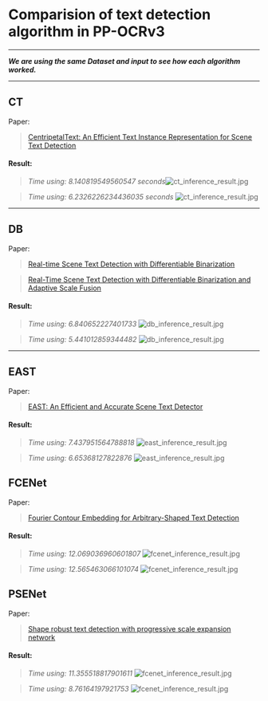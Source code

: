 # Comparision of text detection algorithm in PP-OCRv3

---

<i><b>We are using the same Dataset and input to see how each algorithm worked.</b></i>

---

## CT

Paper:

> [<ins>CentripetalText: An Efficient Text Instance Representation for Scene Text Detection</ins>](https://arxiv.org/abs/2107.05945)

#### Result:

> <i>Time using: 8.140819549560547 seconds</i>![ct_inference_result.jpg](imgs/ct_inference_result.jpg)

> <i>Time using: 6.2326226234436035 seconds</i> ![ct_inference_result.jpg](imgs/ct_inference_result_vi.jpg)

---

## DB

Paper:

> [<ins>Real-time Scene Text Detection with Differentiable Binarization</ins>](https://arxiv.org/abs/1911.08947)

> [<ins>Real-Time Scene Text Detection with Differentiable Binarization and Adaptive Scale Fusion</ins>](https://arxiv.org/abs/2202.10304)

#### Result:

> <i>Time using: 6.840652227401733 </i>![db_inference_result.jpg](imgs/db_inference_result.jpg)

> <i>Time using: 5.441012859344482 </i>![db_inference_result.jpg](imgs/db_inference_result_vi.jpg)

---

## EAST

Paper:

> [<ins>EAST: An Efficient and Accurate Scene Text Detector</ins>](https://arxiv.org/abs/1704.03155)

#### Result:

> <i>Time using: 7.437951564788818 </i>![east_inference_result.jpg](imgs/east_inference_result.jpg)

> <i>Time using: 6.65368127822876 </i>![east_inference_result.jpg](imgs/east_inference_result_vi.jpg)

## FCENet

Paper:

> [<ins>Fourier Contour Embedding for Arbitrary-Shaped Text Detection</ins>](https://arxiv.org/abs/2104.10442)

#### Result:

> <i>Time using: 12.069036960601807 </i>![fcenet_inference_result.jpg](imgs/fcenet_inference_result.jpg)

> <i>Time using: 12.565463066101074 </i>![fcenet_inference_result.jpg](imgs/fcenet_inference_result_vi.jpg)

## PSENet

Paper:

> [<ins>Shape robust text detection with progressive scale expansion network</ins>](https://arxiv.org/abs/1903.12473)

#### Result:

> <i>Time using: 11.355518817901611 </i>![fcenet_inference_result.jpg](imgs/psenet_inference_result.jpg)

> <i>Time using: 8.76164197921753 </i>![fcenet_inference_result.jpg](imgs/psenet_inference_result_vi.jpg)
